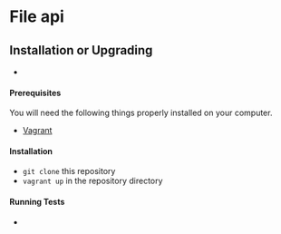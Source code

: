 # File api

## Installation or Upgrading

*

#### Prerequisites

You will need the following things properly installed on your computer.

* [Vagrant](https://www.vagrantup.com/)

#### Installation

* `git clone` this repository
* `vagrant up` in the repository directory

#### Running Tests

*
